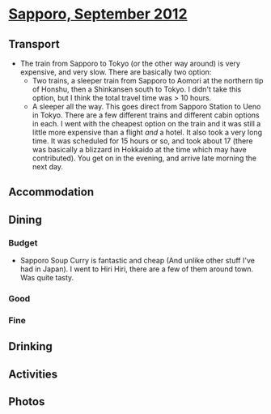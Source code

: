 # [Sapporo, September 2012](http://en.wikipedia.org/wiki/Sapporo)

## Transport

* The train from Sapporo to Tokyo (or the other way around) is very expensive, and very slow. There are basically two option:
    * Two trains, a sleeper train from Sapporo to Aomori at the northern tip of Honshu, then a Shinkansen south to Tokyo. I didn't take this option, but I think the total travel time was > 10 hours. 
    * A sleeper all the way. This goes direct from Sapporo Station to Ueno in Tokyo. There are a few different trains and different cabin options in each. I went with the cheapest option on the train and it was still a little more expensive than a flight *and* a hotel. 
      It also took a very long time. It was scheduled for 15 hours or so, and took about 17 (there was basically a blizzard in Hokkaido at the time which may have contributed). You get on in the evening, and arrive late morning the next day. 

## Accommodation

## Dining

### Budget

* Sapporo Soup Curry is fantastic and cheap (And unlike other stuff I've had in Japan). I went to Hiri Hiri, there are a few of them around town. Was quite tasty. 

### Good

### Fine

## Drinking

## Activities

## Photos
